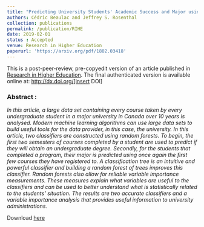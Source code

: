```yaml
---
title: "Predicting University Students' Academic Success and Major using Random Forests"
authors: Cédric Beaulac and Jeffrey S. Rosenthal
collection: publications
permalink: /publication/RIHE
date: 2019-02-01
status : Accepted
venue: Research in Higher Education
paperurl: 'https://arxiv.org/pdf/1802.03418'
---
```


This is a post-peer-review, pre-copyedit version of an article published in [Research in Higher Education](https://link.springer.com/journal/11162). The final authenticated version is available online at: http://dx.doi.org/[insert DOI]

### Abstract :

*In this article, a large data set containing every course taken by every undergraduate student in a major university in Canada over 10 years is analysed. Modern machine learning algorithms can use large data sets to build useful tools for the data provider, in this case, the university. In this article, two classifiers are constructed using random forests. To begin, the first two semesters of courses completed by a student are used to predict if they will obtain an undergraduate degree. Secondly, for the students that completed a program, their major is predicted using once again the first few courses they have registered to. A classification tree is an intuitive and powerful classifier and building a random forest of trees improves this classifier. Random forests also allow for reliable variable importance measurements. These measures explain what variables are useful to the classifiers and can be used to better understand what is statistically related to the students' situation. The results are two accurate classifiers and a variable importance analysis that provides useful information to university administrations.*

Download [here](https://arxiv.org/pdf/1802.03418)

